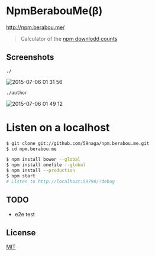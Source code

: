 # NpmBerabouMe(β)

http://npm.berabou.me/

> Calculator of the [npm downlodd counts](https://www.npmjs.com/)

## Screenshots

`./`

![2015-07-06 01 31 56](https://cloud.githubusercontent.com/assets/1548478/8512569/e396825c-2383-11e5-951e-3877dcd02d2d.png)

`./author`

![2015-07-06 01 49 12](https://cloud.githubusercontent.com/assets/1548478/8512570/eb630dac-2383-11e5-8f22-793cd626b08d.png)

# Listen on a localhost

```bash
$ git clone git://github.com/59naga/npm.berabou.me.git
$ cd npm.berabou.me

$ npm install bower --global
$ npm install onefile --global
$ npm install --production
$ npm start
# Listen to http://localhost:59798/?debug
```

## TODO
* e2e test

License
---
[MIT][License]

[License]: http://59naga.mit-license.org/

[sauce-image]: http://soysauce.berabou.me/u/59798/npm-berabou-me.svg
[sauce]: https://saucelabs.com/u/59798
[npm-image]:https://img.shields.io/npm/v/npm-berabou-me.svg?style=flat-square
[npm]: https://npmjs.org/package/npm-berabou-me
[travis-image]: http://img.shields.io/travis/59naga/npm-berabou-me.svg?style=flat-square
[travis]: https://travis-ci.org/59naga/npm-berabou-me
[coveralls-image]: http://img.shields.io/coveralls/59naga/npm-berabou-me.svg?style=flat-square
[coveralls]: https://coveralls.io/r/59naga/npm-berabou-me?branch=master
